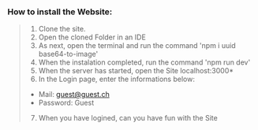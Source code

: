 ### How to install the Website: 
> 1. Clone the site.
> 2. Open the cloned Folder in an IDE
> 3. As next, open the terminal and run the command 'npm i uuid base64-to-image'
> 4. When the instalation completed, run the command 'npm run dev'
> 5. When the server has started, open the Site localhost:3000*
> 6. In the Login page, enter the informations below:
> - Mail: guest@guest.ch
> - Password: Guest
> 7. When you have logined, can you have fun with the Site
